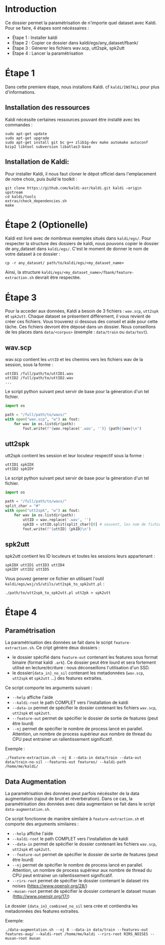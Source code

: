 
# Introduction

Ce dossier permet la paramétrisation de n'importe quel dataset avec Kaldi. Pour se faire, 4 étapes sont nécéssaires :

- Étape 1 : Installer kaldi
- Étape 2 : Copier ce dossier dans kaldi/egs/any_dataset/fbank/
- Étape 3 : Génerer les fichiers wav.scp, utt2spk, spk2utt
- Étape 4 : Lancer la paramétrisation

# Étape 1

Dans cette premiere étape, nous installons Kaldi.
cf `kaldi/INSTALL` pour plus d'informations.

## Installation des ressources

Kaldi nécéssite certaines ressources pouvant être installé avec les commandes :
```
sudo apt-get update
sudo apt-get upgrade
sudo apt-get install git bc g++ zlib1g-dev make automake autoconf bzip2 libtool subversion libatlas3-base
```

## Installation de Kaldi:

Pour installer Kaldi, il nous faut cloner le dépot officiel dans l'emplacement de notre choix, puis *build* le toolkit :
```
git clone https://github.com/kaldi-asr/kaldi.git kaldi –origin upstream
cd kaldi/tools
extras/check_dependencies.sh
make
```

# Étape 2 (Optionelle)

Kaldi est livré avec de nombreux exemples situés dans `kaldi/egs/`. Pour respecter la structure des dossiers de kaldi, nous pouvons copier le dossier de any_dataset dans `kaldi/egs/`. 
C'est le moment de donner le nom de votre dataset à ce dossier :
```
cp -r any_dataset/ path/to/kaldi/egs/<my_dataset_name>
```
Ainsi, la structure `kaldi/egs/<my_dataset_name>/fbank/feature-extraction.sh` devrait être respectée.

# Étape 3

Pour la acceder aux données, Kaldi a besoin de 3 fichiers : `wav.scp`, `utt2spk` et `spk2utt`. Chaque dataset se présentent différement, il vous revient de créer ces fichiers. Vous trouverez ci dessous des conseil et aide pour cette tâche.
Ces fichiers devront être déposé dans un dossier. Nous conseillons de les places dans `data/<corpus>` (exemple : `data/train` ou `data/test`).

## wav.scp

wav.scp contient les `uttID` et les chemins vers les fichiers wav de la session, sous la forme :
```
uttID1 /full/path/to/uttID1.wav
uttID2 /full/path/to/uttID2.wav
...
```

Le script python suivant peut servir de base pour la géneration d'un tel fichier.
```python
import os

path = "/full/path/to/wavs/"
with open("wav.scp", "w") as fout:
    for wav in os.listdir(path):
        fout.write(f"{wav.replace('.wav', '')} {path}{wav}\n")
```

## utt2spk

utt2spk contient les session et leur locuteur respectif sous la forme :
```
uttID1 spkIDX
uttID2 spkIDY
```

Le script python suivant peut servir de base pour la géneration d'un tel fichier.
```python
import os

path = "/full/path/to/wavs/"
split_char = "#" 
with open("utt2spk", "w") as fout:
    for wav in os.listdir(path):
        uttID = wav.replace('.wav', '')
        spkID = uttID.split(split_char)[0] # souvent, les nom de fichier wav de la forme spkID#uttID.wav
        fout.write(f"{uttID} {pkID}\n")
```

## spk2utt

spk2utt contient les ID locuteurs et toutes les sessions leurs appartenant : 
```
spkIDX uttID1 uttID3 uttID4
spkIDY uttID2 uttID5  
```

Vous pouvez generer ce fichier en utilisant l'outil `kaldi/egs/wsj/s5/utils/utt2spk_to_spk2utt.pl` :
```
./path/to/utt2spk_to_spk2utt.pl utt2pk > spk2utt
```

# Étape 4

## Paramétrisation

La paramétrisation des données se fait dans le script `feature-extraction.sh`. Ce cript génère deux dossiers :
- le dossier spécifié dans `feature-out` contenant les features sous format binaire (format kaldi `.ark`). Ce dossier peut être lourd et sera fortement utilisé en lecture/écriture : nous déconseillons l'utilisation d'un SSD.
- le dossier`{data_in}_no_sil` contenant les metadonnées (`wav.scp`, `utt2spk` et `spk2utt` ...) des features extraites.

Ce script comporte les arguments suivant :
- `--help` affiche l'aide
- `--kaldi-root` le path COMPLET vers l'installation de kaldi
- `--data-in` permet de spécifier le dossier contenant les fichiers `wav.scp`, `utt2spk` et `spk2utt`.
- `--feature-out` permet de spécifier le dossier de sortie de features (peut être lourd)
- `--nj` permet de spécifier le nombre de process lancé en parallel. Attention, un nombre de process supérieur aux nombre de thread du CPU peut entrainer un rallentissement significatif.

Exemple :

```
./feature-extraction.sh --nj 8 --data-in data/train --data-out data/train-no-sil --features-out features/ --kaldi-path /home/me/kaldi/
```

## Data Augmentation

La paramétrisation des données peut parfois nécéssiter de la data augmentation (rajout de bruit et réverbération). Dans ce cas, la paramétrisation des données avec data augmentaion se fait dans le script `data-augmentation.sh`.

Ce script fonctionne de manière similaire à `feature-extraction.sh` et comporte des arguments similaires :
- `--help` affiche l'aide
- `--kaldi-root` le path COMPLET vers l'installation de kaldi
- `--data-in` permet de spécifier le dossier contenant les fichiers `wav.scp`, `utt2spk` et `spk2utt`.
- `--feature-out` permet de spécifier le dossier de sortie de features (peut être lourd)
- `--nj` permet de spécifier le nombre de process lancé en parallel. Attention, un nombre de process supérieur aux nombre de thread du CPU peut entrainer un rallentissement significatif.
- `--rirs-root` permet de spécifier le dossier contenant le dataset rirs noises (https://www.openslr.org/28/)
- `-musan-root` permet de spécifier le dossier contenant le dataset musan (http://www.openslr.org/17/)

Le dossier `{data_in}_combined_no_sil` sera crée et contiendra les metadonnées des features extraites.

Exemple:

```
./data-augmentation.sh --nj 8 --data-in data/train --features-out features-aug/ --kaldi-root /home/me/kaldi --rirs-root RIRS_NOISES --musan-root musan
```
